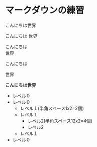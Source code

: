 # マークダウンの練習
こんにちは世界

こんにちは
世界

こんにちは  
世界

こんにちは

世界

**こんにちは世界**

- レベル０
- レベル０
  - レベル１(半角スペース1x2=2個)
  - レベル１
    - レベル2(半角スペース12x2=4個)
    - レベル2
  - レベル１
- レベル０